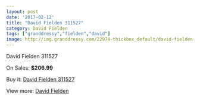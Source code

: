```yaml
---
layout: post
date: '2017-02-12'
title: "David Fielden 311527"
category: David Fielden
tags: ["granddressy","fielden","david"]
image: http://img.granddressy.com/22974-thickbox_default/david-fielden-311527.jpg
---
```

David Fielden 311527

On Sales: **$206.99**
<a href="https://www.granddressy.com/en/david-fielden/21922-david-fielden-311527.html"><amp-img layout="responsive" width="600" height="600" src="//img.granddressy.com/22974-thickbox_default/david-fielden-311527.jpg" alt="David Fielden 311527 0" /></a>

Buy it: [David Fielden 311527](https://www.granddressy.com/en/david-fielden/21922-david-fielden-311527.html "David Fielden 311527")

View more: [David Fielden](https://www.granddressy.com/en/41-david-fielden "David Fielden")